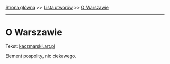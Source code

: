 [Strona główna](../index.md) >> [Lista utworów](../list.md) >> [O Warszawie](358.md)

---

# O Warszawie

Tekst: [kaczmarski.art.pl](https://www.kaczmarski.art.pl/tworczosc/wiersze/o-warszawie/)

Element pospolity, nic ciekawego.